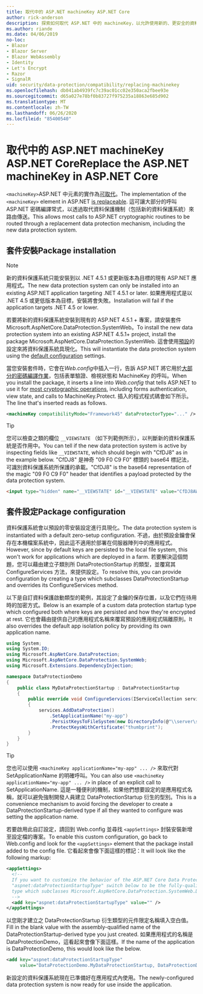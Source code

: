 ```yaml
---
title: 取代中的 ASP.NET machineKey ASP.NET Core
author: rick-anderson
description: 探索如何取代 ASP.NET 中的 machineKey，以允許使用新的、更安全的資料保護系統。
ms.author: riande
ms.date: 04/06/2019
no-loc:
- Blazor
- Blazor Server
- Blazor WebAssembly
- Identity
- Let's Encrypt
- Razor
- SignalR
uid: security/data-protection/compatibility/replacing-machinekey
ms.openlocfilehash: db041ab4939fc7c39ac01cc02e350aca2fbee93e
ms.sourcegitcommit: d65a027e78bf0b83727f975235a18863e685d902
ms.translationtype: MT
ms.contentlocale: zh-TW
ms.lasthandoff: 06/26/2020
ms.locfileid: "85400540"
---
```

# <a name="replace-the-aspnet-machinekey-in-aspnet-core"></a><span data-ttu-id="104ba-103">取代中的 ASP.NET machineKey ASP.NET Core</span><span class="sxs-lookup"><span data-stu-id="104ba-103">Replace the ASP.NET machineKey in ASP.NET Core</span></span>

<a name="compatibility-replacing-machinekey"></a>

<span data-ttu-id="104ba-104">`<machineKey>`ASP.NET 中元素的實作為[可取代](https://blogs.msdn.microsoft.com/webdev/2012/10/23/cryptographic-improvements-in-asp-net-4-5-pt-2/)。</span><span class="sxs-lookup"><span data-stu-id="104ba-104">The implementation of the `<machineKey>` element in ASP.NET [is replaceable](https://blogs.msdn.microsoft.com/webdev/2012/10/23/cryptographic-improvements-in-asp-net-4-5-pt-2/).</span></span> <span data-ttu-id="104ba-105">這可讓大部分的呼叫 ASP.NET 密碼編譯常式，以透過取代資料保護機制（包括新的資料保護系統）來路由傳送。</span><span class="sxs-lookup"><span data-stu-id="104ba-105">This allows most calls to ASP.NET cryptographic routines to be routed through a replacement data protection mechanism, including the new data protection system.</span></span>

## <a name="package-installation"></a><span data-ttu-id="104ba-106">套件安裝</span><span class="sxs-lookup"><span data-stu-id="104ba-106">Package installation</span></span>

> [!NOTE]
> <span data-ttu-id="104ba-107">新的資料保護系統只能安裝到以 .NET 4.5.1 或更新版本為目標的現有 ASP.NET 應用程式。</span><span class="sxs-lookup"><span data-stu-id="104ba-107">The new data protection system can only be installed into an existing ASP.NET application targeting .NET 4.5.1 or later.</span></span> <span data-ttu-id="104ba-108">如果應用程式是以 .NET 4.5 或更低版本為目標，安裝將會失敗。</span><span class="sxs-lookup"><span data-stu-id="104ba-108">Installation will fail if the application targets .NET 4.5 or lower.</span></span>

<span data-ttu-id="104ba-109">若要將新的資料保護系統安裝到現有的 ASP.NET 4.5.1 + 專案，請安裝套件 Microsoft.AspNetCore.DataProtection.SystemWeb。</span><span class="sxs-lookup"><span data-stu-id="104ba-109">To install the new data protection system into an existing ASP.NET 4.5.1+ project, install the package Microsoft.AspNetCore.DataProtection.SystemWeb.</span></span> <span data-ttu-id="104ba-110">這會使用[預設](xref:security/data-protection/configuration/default-settings)的設定來將資料保護系統具現化。</span><span class="sxs-lookup"><span data-stu-id="104ba-110">This will instantiate the data protection system using the [default configuration](xref:security/data-protection/configuration/default-settings) settings.</span></span>

<span data-ttu-id="104ba-111">當您安裝套件時，它會在*Web.config*中插入一行，告訴 ASP.NET 將它用於[大部分的密碼編譯作業](https://blogs.msdn.microsoft.com/webdev/2012/10/23/cryptographic-improvements-in-asp-net-4-5-pt-2/)，包括表單驗證、檢視狀態和 MachineKey 的呼叫。</span><span class="sxs-lookup"><span data-stu-id="104ba-111">When you install the package, it inserts a line into *Web.config* that tells ASP.NET to use it for [most cryptographic operations](https://blogs.msdn.microsoft.com/webdev/2012/10/23/cryptographic-improvements-in-asp-net-4-5-pt-2/), including forms authentication, view state, and calls to MachineKey.Protect.</span></span> <span data-ttu-id="104ba-112">插入的程式程式碼會如下所示。</span><span class="sxs-lookup"><span data-stu-id="104ba-112">The line that's inserted reads as follows.</span></span>

```xml
<machineKey compatibilityMode="Framework45" dataProtectorType="..." />
```

>[!TIP]
> <span data-ttu-id="104ba-113">您可以檢查之類的欄位 `__VIEWSTATE` （如下列範例所示），以判斷新的資料保護系統是否作用中。</span><span class="sxs-lookup"><span data-stu-id="104ba-113">You can tell if the new data protection system is active by inspecting fields like `__VIEWSTATE`, which should begin with "CfDJ8" as in the example below.</span></span> <span data-ttu-id="104ba-114">"CfDJ8" 是神奇 "09 F0 C9 F0" 標頭的 base64 標記法，可識別資料保護系統所保護的承載。</span><span class="sxs-lookup"><span data-stu-id="104ba-114">"CfDJ8" is the base64 representation of the magic "09 F0 C9 F0" header that identifies a payload protected by the data protection system.</span></span>

```html
<input type="hidden" name="__VIEWSTATE" id="__VIEWSTATE" value="CfDJ8AWPr2EQPTBGs3L2GCZOpk...">
```

## <a name="package-configuration"></a><span data-ttu-id="104ba-115">套件設定</span><span class="sxs-lookup"><span data-stu-id="104ba-115">Package configuration</span></span>

<span data-ttu-id="104ba-116">資料保護系統會以預設的零安裝設定進行具現化。</span><span class="sxs-lookup"><span data-stu-id="104ba-116">The data protection system is instantiated with a default zero-setup configuration.</span></span> <span data-ttu-id="104ba-117">不過，由於預設金鑰會保存在本機檔案系統中，因此這不適用於部署在伺服器陣列中的應用程式。</span><span class="sxs-lookup"><span data-stu-id="104ba-117">However, since by default keys are persisted to the local file system, this won't work for applications which are deployed in a farm.</span></span> <span data-ttu-id="104ba-118">若要解決這個問題，您可以藉由建立子類別所 DataProtectionStartup 的類型，並覆寫其 ConfigureServices 方法，來提供設定。</span><span class="sxs-lookup"><span data-stu-id="104ba-118">To resolve this, you can provide configuration by creating a type which subclasses DataProtectionStartup and overrides its ConfigureServices method.</span></span>

<span data-ttu-id="104ba-119">以下是自訂資料保護啟動類型的範例，其設定了金鑰的保存位置，以及它們在待用時的加密方式。</span><span class="sxs-lookup"><span data-stu-id="104ba-119">Below is an example of a custom data protection startup type which configured both where keys are persisted and how they're encrypted at rest.</span></span> <span data-ttu-id="104ba-120">它也會藉由提供自己的應用程式名稱來覆寫預設的應用程式隔離原則。</span><span class="sxs-lookup"><span data-stu-id="104ba-120">It also overrides the default app isolation policy by providing its own application name.</span></span>

```csharp
using System;
using System.IO;
using Microsoft.AspNetCore.DataProtection;
using Microsoft.AspNetCore.DataProtection.SystemWeb;
using Microsoft.Extensions.DependencyInjection;

namespace DataProtectionDemo
{
    public class MyDataProtectionStartup : DataProtectionStartup
    {
        public override void ConfigureServices(IServiceCollection services)
        {
            services.AddDataProtection()
                .SetApplicationName("my-app")
                .PersistKeysToFileSystem(new DirectoryInfo(@"\\server\share\myapp-keys\"))
                .ProtectKeysWithCertificate("thumbprint");
        }
    }
}
```

>[!TIP]
> <span data-ttu-id="104ba-121">您也可以使用 `<machineKey applicationName="my-app" ... />` 來取代對 SetApplicationName 的明確呼叫。</span><span class="sxs-lookup"><span data-stu-id="104ba-121">You can also use `<machineKey applicationName="my-app" ... />` in place of an explicit call to SetApplicationName.</span></span> <span data-ttu-id="104ba-122">這是一種便利的機制，如果他們想要設定的是應用程式名稱，就可以避免強制開發人員建立 DataProtectionStartup 衍生的型別。</span><span class="sxs-lookup"><span data-stu-id="104ba-122">This is a convenience mechanism to avoid forcing the developer to create a DataProtectionStartup-derived type if all they wanted to configure was setting the application name.</span></span>

<span data-ttu-id="104ba-123">若要啟用此自訂設定，請回到 Web.config 並尋找 `<appSettings>` 封裝安裝新增至設定檔的專案。</span><span class="sxs-lookup"><span data-stu-id="104ba-123">To enable this custom configuration, go back to Web.config and look for the `<appSettings>` element that the package install added to the config file.</span></span> <span data-ttu-id="104ba-124">它看起來會像下面這樣的標記：</span><span class="sxs-lookup"><span data-stu-id="104ba-124">It will look like the following markup:</span></span>

```xml
<appSettings>
  <!--
  If you want to customize the behavior of the ASP.NET Core Data Protection stack, set the
  "aspnet:dataProtectionStartupType" switch below to be the fully-qualified name of a
  type which subclasses Microsoft.AspNetCore.DataProtection.SystemWeb.DataProtectionStartup.
  -->
  <add key="aspnet:dataProtectionStartupType" value="" />
</appSettings>
```

<span data-ttu-id="104ba-125">以您剛才建立之 DataProtectionStartup 衍生類型的元件限定名稱填入空白值。</span><span class="sxs-lookup"><span data-stu-id="104ba-125">Fill in the blank value with the assembly-qualified name of the DataProtectionStartup-derived type you just created.</span></span> <span data-ttu-id="104ba-126">如果應用程式的名稱是 DataProtectionDemo，這看起來會像下面這樣。</span><span class="sxs-lookup"><span data-stu-id="104ba-126">If the name of the application is DataProtectionDemo, this would look like the below.</span></span>

```xml
<add key="aspnet:dataProtectionStartupType"
     value="DataProtectionDemo.MyDataProtectionStartup, DataProtectionDemo" />
```

<span data-ttu-id="104ba-127">新設定的資料保護系統現在已準備好在應用程式內使用。</span><span class="sxs-lookup"><span data-stu-id="104ba-127">The newly-configured data protection system is now ready for use inside the application.</span></span>
